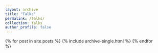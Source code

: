```yaml
---
layout: archive
title: "Talks"
permalink: /talks/
collection: talks
author_profile: false
---
```


{% for post in site.posts %}
  {% include archive-single.html %}
{% endfor %}
